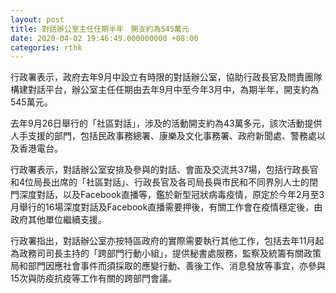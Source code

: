 ```yaml
---
layout: post
title: 對話辦公室主任任期半年　開支約為545萬元
date: 2020-04-02 19:46:49.000000000 +08:00
categories: rthk
---
```


行政署表示，政府去年9月中設立有時限的對話辦公室，協助行政長官及問責團隊構建對話平台，辦公室主任任期由去年9月中至今年3月中，為期半年，開支約為545萬元。

去年9月26日舉行的「社區對話」，涉及的活動開支約為43萬多元，該次活動提供人手支援的部門，包括民政事務總署、康樂及文化事務署、政府新聞處、警務處以及香港電台。

行政署表示，對話辦公室安排及參與的對話、會面及交流共37場，包括行政長官和4位局長出席的「社區對話」、行政長官及各司局長與市民和不同界別人士的閉門深度對話，以及Facebook直播等，鑑於新型冠狀病毒疫情，原定於今年2月至3月舉行的16場深度對話及Facebook直播需要押後，有關工作會在疫情穩定後，由政府其他單位繼續支援。

行政署指出，對話辦公室亦按特區政府的實際需要執行其他工作，包括去年11月起為政務司司長主持的「跨部門行動小組」，提供秘書處服務，監察及統籌有關政策局和部門因應社會事件而須採取的應變行動、善後工作、消息發放等事宜，亦參與15次與防疫抗疫等工作有關的跨部門會議。
